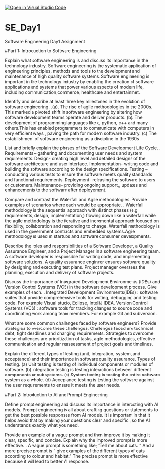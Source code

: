 [![Open in Visual Studio Code](https://classroom.github.com/assets/open-in-vscode-2e0aaae1b6195c2367325f4f02e2d04e9abb55f0b24a779b69b11b9e10269abc.svg)](https://classroom.github.com/online_ide?assignment_repo_id=15564516&assignment_repo_type=AssignmentRepo)
# SE_Day1
Software Engineering Day1 Assignment

#Part 1: Introduction to Software Engineering

Explain what software engineering is and discuss its importance in the technology industry.
Software engineering is the systematic application of engineering principles, methods and tools to the development and maintenance of high quality software systems. Software engineering is important in the technology industry by enabling the creation of software applications and systems that power various aspects of modern life, including communication,commerce, healthcare and entertainmet.


Identify and describe at least three key milestones in the evolution of software engineering.
.(a). The rise of agile methodologies in the 2000s. This marked a pivoted shift in software engineering by altering  how software development teams operate and deliver products.
    (b). The development of programming languages like c, python, c++ and many others.This has enabled programmers to communicate with computers in very efficient ways , paving the path for modern software industry.
    (c) The establishment of software engineering as a discipline in the 1960s


List and briefly explain the phases of the Software Development Life Cycle.
 . Requirements – gathering and documenting user needs and system requirements.
   Design- creating high level and detailed designs of the software architecture and user interface.
   Implementation- writing code and building the software according to the design specifications. 
   Testing – conducting various tests to ensure the software meets quality standards and functional requirements.
   Deployment- releasing the software to users or customers.
   Maintenance- providing ongoing support,, updates and enhancements to the software after deployement.

Compare and contrast the Waterfall and Agile methodologies. Provide examples of scenarios where each would be appropriate.
. Waterfall methodology is the sequential approach with distinct phases (e.g requirements, design, implementation,) flowing down like a waterfall while the agile methodology is the iterative and incremental approach focused on flexibility, collaboration and responding to change. Waterfall methodology is used in the government contracts and embedded systems.Agile methodology is used in startups and software consumer developments.

Describe the roles and responsibilities of a Software Developer, a Quality Assurance Engineer, and a Project Manager in a software engineering team.
A software developer is responsible for writing code, and implementing software solutions.
A quality assurance engineer ensures software quality by designing and executing test plans.
Project manager oversees the planning, execution and delivery of software projects.


Discuss the importance of Integrated Development Environments (IDEs) and Version Control Systems (VCS) in the software development process. Give examples of each.
. Integrated Development Environments(IDEs) : software suites that provide comprehensive tools for writing, debugging and testing code. For example Visual studio, Eclipse, IntelliJ IDEA.
     Version Control Systems (VCS) : software tools for tracking changes to source code and  coordinating work among team members. For example Git and subversion.


What are some common challenges faced by software engineers? Provide strategies to overcome these challenges.
Challenges faced are technical debt, tight deadlines and changing requirements. Strategies to overcome these challenges are prioritization of tasks, agile methodologies, effective communication and regular reassessment of project goals and timelines.

Explain the different types of testing (unit, integration, system, and acceptance) and their importance in software quality assurance.
Types of testing.
(a) Unit testing is testing of individual components or modules of software.
(b) Integration testing is testing interactions between different components or subsystems.
(c) System testing is testing the entire software system as a whole.
(d) Acceptance testing is testing the software against the user requirements to ensure it meets the user needs.


#Part 2: Introduction to AI and Prompt Engineering


Define prompt engineering and discuss its importance in interacting with AI models.
Prompt engineering is all about crafting questions or statements to get the best possible responses from AI models. It is important in that it helps avoid that by making your questions clear and specific , so the AI understands exactly what you need. 

Provide an example of a vague prompt and then improve it by making it clear, specific, and concise. Explain why the improved prompt is more effective.
. A vague prompt is something like; “Tell me about cats. “ And a more precise prompt is “ give examples of the different types of cats according to colour and habitat.” The precise prompt is more effective because it will lead to better AI response.

